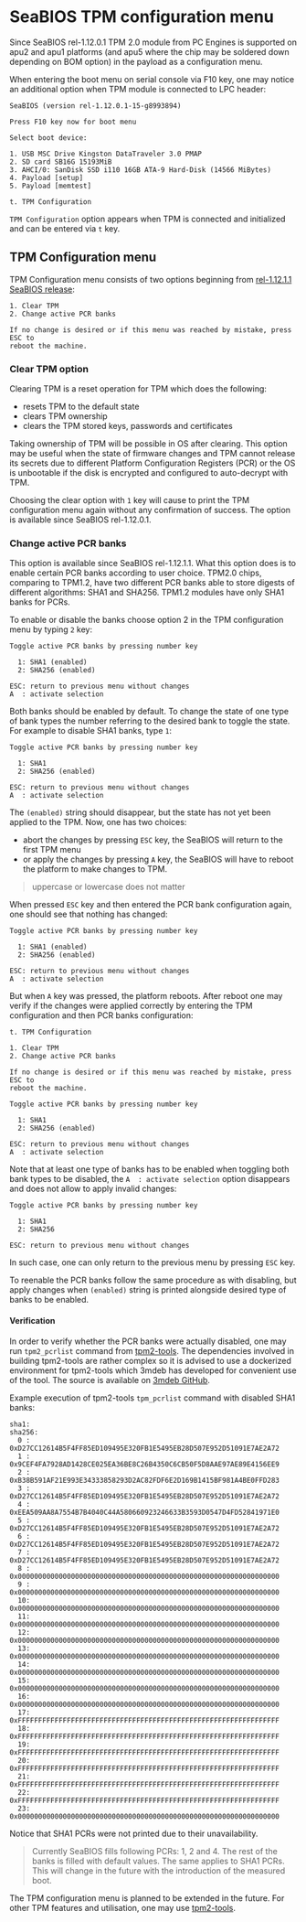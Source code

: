 SeaBIOS TPM configuration menu
==============================

Since SeaBIOS rel-1.12.0.1 TPM 2.0 module from PC Engines is supported on apu2
and apu1 platforms (and apu5 where the chip may be soldered down depending on
BOM option) in the payload as a configuration menu.

When entering the boot menu on serial console via F10 key, one may notice an
additional option when TPM module is connected to LPC header:

```
SeaBIOS (version rel-1.12.0.1-15-g8993894)

Press F10 key now for boot menu

Select boot device:

1. USB MSC Drive Kingston DataTraveler 3.0 PMAP
2. SD card SB16G 15193MiB
3. AHCI/0: SanDisk SSD i110 16GB ATA-9 Hard-Disk (14566 MiBytes)
4. Payload [setup]
5. Payload [memtest]

t. TPM Configuration
```

`TPM Configuration` option appears when TPM is connected and initialized and
can be entered via `t` key.

## TPM Configuration menu

TPM Configuration menu consists of two options beginning from
[rel-1.12.1.1 SeaBIOS release](https://github.com/pcengines/seabios/releases/tag/rel-1.12.1.1):

```
1. Clear TPM
2. Change active PCR banks

If no change is desired or if this menu was reached by mistake, press ESC to
reboot the machine.
```

### Clear TPM option

Clearing TPM is a reset operation for TPM which does the following:

- resets TPM to the default state
- clears TPM ownership
- clears the TPM stored keys, passwords and certificates

Taking ownership of TPM will be possible in OS after clearing. This option may
be useful when the state of firmware changes and TPM cannot release its secrets
due to different Platform Configuration Registers (PCR) or the OS is unbootable
if the disk is encrypted and configured to auto-decrypt with TPM.

Choosing the clear option with `1` key will cause to print the TPM
configuration menu again without any confirmation of success. The option is
available since SeaBIOS rel-1.12.0.1.

### Change active PCR banks

This option is available since SeaBIOS rel-1.12.1.1. What this option does is
to enable certain PCR banks according to user choice. TPM2.0 chips, comparing
to TPM1.2, have two different PCR banks able to store digests of different
algorithms: SHA1 and SHA256. TPM1.2 modules have only SHA1 banks for PCRs.

To enable or disable the banks choose option 2 in the TPM configuration menu by
typing `2` key:

```
Toggle active PCR banks by pressing number key

  1: SHA1 (enabled)
  2: SHA256 (enabled)

ESC: return to previous menu without changes
A  : activate selection
```

Both banks should be enabled by default. To change the state of one type of
bank types the number referring to the desired bank to toggle the state. For
example to disable SHA1 banks, type `1`:

```
Toggle active PCR banks by pressing number key

  1: SHA1
  2: SHA256 (enabled)

ESC: return to previous menu without changes
A  : activate selection
```

The `(enabled)` string should disappear, but the state has not yet been applied
to the TPM. Now, one has two choices:

- abort the changes by pressing `ESC` key, the SeaBIOS will return to the first TPM
  menu
- or apply the changes by pressing `A` key, the SeaBIOS will have to reboot the
  platform to make changes to TPM.

> uppercase or lowercase does not matter

When pressed `ESC` key and then entered the PCR bank configuration again, one
should see that nothing has changed:

```
Toggle active PCR banks by pressing number key

  1: SHA1 (enabled)
  2: SHA256 (enabled)

ESC: return to previous menu without changes
A  : activate selection
```

But when `A` key was pressed, the platform reboots. After reboot one may verify
if the changes were applied correctly by entering the TPM configuration and then
PCR banks configuration:

```
t. TPM Configuration

1. Clear TPM
2. Change active PCR banks

If no change is desired or if this menu was reached by mistake, press ESC to
reboot the machine.

Toggle active PCR banks by pressing number key

  1: SHA1
  2: SHA256 (enabled)

ESC: return to previous menu without changes
A  : activate selection
```

Note that at least one type of banks has to be enabled when toggling both bank
types to be disabled, the `A  : activate selection` option disappears and does
not allow to apply invalid changes:

```
Toggle active PCR banks by pressing number key

  1: SHA1
  2: SHA256

ESC: return to previous menu without changes
```

In such case, one can only return to the previous menu by pressing `ESC` key.

To reenable the PCR banks follow the same procedure as with disabling, but
apply changes when `(enabled)` string is printed alongside desired type of
banks to be enabled.

#### Verification

In order to verify whether the PCR banks were actually disabled, one may run
`tpm2_pcrlist` command from [tpm2-tools](https://github.com/tpm2-software/tpm2-tools).
The dependencies involved in building tpm2-tools are rather complex so it is
advised to use a dockerized environment for tpm2-tools which 3mdeb has
developed for convenient use of the tool. The source is available on
[3mdeb GitHub](https://github.com/3mdeb/tpm2-tools-docker).

Example execution of tpm2-tools `tpm_pcrlist` command with disabled SHA1 banks:

```
sha1:
sha256:
  0 : 0xD27CC12614B5F4FF85ED109495E320FB1E5495EB28D507E952D51091E7AE2A72
  1 : 0x9CEF4FA7928AD1428CE025EA36BE8C26B4350C6CB50F5D8AAE97AE89E4156EE9
  2 : 0xB38B591AF21E993E34333858293D2AC82FDF6E2D169B1415BF981A4BE0FFD283
  3 : 0xD27CC12614B5F4FF85ED109495E320FB1E5495EB28D507E952D51091E7AE2A72
  4 : 0xEEA509AA8A7554B7B4040C44A580660923246633B3593D0547D4FD52841971E0
  5 : 0xD27CC12614B5F4FF85ED109495E320FB1E5495EB28D507E952D51091E7AE2A72
  6 : 0xD27CC12614B5F4FF85ED109495E320FB1E5495EB28D507E952D51091E7AE2A72
  7 : 0xD27CC12614B5F4FF85ED109495E320FB1E5495EB28D507E952D51091E7AE2A72
  8 : 0x0000000000000000000000000000000000000000000000000000000000000000
  9 : 0x0000000000000000000000000000000000000000000000000000000000000000
  10: 0x0000000000000000000000000000000000000000000000000000000000000000
  11: 0x0000000000000000000000000000000000000000000000000000000000000000
  12: 0x0000000000000000000000000000000000000000000000000000000000000000
  13: 0x0000000000000000000000000000000000000000000000000000000000000000
  14: 0x0000000000000000000000000000000000000000000000000000000000000000
  15: 0x0000000000000000000000000000000000000000000000000000000000000000
  16: 0x0000000000000000000000000000000000000000000000000000000000000000
  17: 0xFFFFFFFFFFFFFFFFFFFFFFFFFFFFFFFFFFFFFFFFFFFFFFFFFFFFFFFFFFFFFFFF
  18: 0xFFFFFFFFFFFFFFFFFFFFFFFFFFFFFFFFFFFFFFFFFFFFFFFFFFFFFFFFFFFFFFFF
  19: 0xFFFFFFFFFFFFFFFFFFFFFFFFFFFFFFFFFFFFFFFFFFFFFFFFFFFFFFFFFFFFFFFF
  20: 0xFFFFFFFFFFFFFFFFFFFFFFFFFFFFFFFFFFFFFFFFFFFFFFFFFFFFFFFFFFFFFFFF
  21: 0xFFFFFFFFFFFFFFFFFFFFFFFFFFFFFFFFFFFFFFFFFFFFFFFFFFFFFFFFFFFFFFFF
  22: 0xFFFFFFFFFFFFFFFFFFFFFFFFFFFFFFFFFFFFFFFFFFFFFFFFFFFFFFFFFFFFFFFF
  23: 0x0000000000000000000000000000000000000000000000000000000000000000
```

Notice that SHA1 PCRs were not printed due to their unavailability.

> Currently SeaBIOS fills following PCRs: 1, 2 and 4. The rest of the banks is
> filled with default values. The same applies to SHA1 PCRs. This will change
> in the future with the introduction of the measured boot.

The TPM configuration menu is planned to be extended in the future. For other
TPM features and utilisation, one may use [tpm2-tools](https://github.com/tpm2-software/tpm2-tools).
